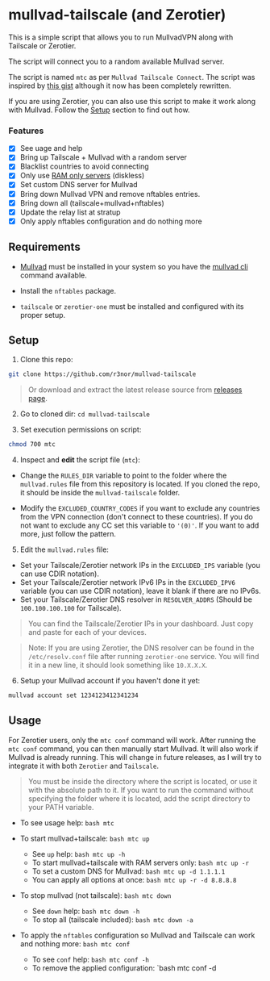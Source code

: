 # mullvad-tailscale (and Zerotier)

This is a simple script that allows you to run MullvadVPN along with Tailscale or Zerotier. 

The script will connect you to a random available Mullvad server.

The script is named `mtc` as per `Mullvad Tailscale Connect`. The script was inspired by [this gist](https://gist.github.com/1player/e9cadfef833d5eb5a23c30223f560147) although it now has been completely rewritten.

If you are using Zerotier, you can also use this script to make it work along with Mullvad. Follow the [Setup](#setup) section to find out how.

### Features

- [x] See uage and help
- [x] Bring up Tailscale + Mullvad with a random server
- [x] Blacklist countries to avoid connecting
- [x] Only use [RAM only servers](https://mullvad.net/en/blog/2022/8/1/expanding-diskless-infrastructure-to-more-locations-system-transparency-stboot/) (diskless)
- [x] Set custom DNS server for Mullvad
- [x] Bring down Mullvad VPN and remove nftables entries.
- [x] Bring down all (tailscale+mullvad+nftables)
- [x] Update the relay list at stratup
- [x] Only apply nftables configuration and do nothing more

## Requirements

- [Mullvad](https://mullvad.net/download/) must be installed in your system so you have the [mullvad cli](https://mullvad.net/en/help/how-use-mullvad-cli/) command available.

- Install the `nftables` package.

- `tailscale` or `zerotier-one` must be installed and configured with its proper setup.


## Setup

1. Clone this repo:

```bash
git clone https://github.com/r3nor/mullvad-tailscale
```

> Or download and extract the latest release source from [releases page](https://github.com/r3nor/mullvad-tailscale/releases).

2. Go to cloned dir: `cd mullvad-tailscale`

3. Set execution permissions on script:

```bash
chmod 700 mtc
```

4. Inspect and **edit** the script file (`mtc`):

- Change the `RULES_DIR` variable to point to the folder where the `mullvad.rules` file from this repository is located. If you cloned the repo, it should be inside the `mullvad-tailscale` folder.

- Modify the `EXCLUDED_COUNTRY_CODES` if you want to exclude any countries from the VPN connection (don't connect to these countries). If you do not want to exclude any CC set this variable to `'(0)'`. If you want to add more, just follow the pattern.

5. Edit the `mullvad.rules` file:

- Set your Tailscale/Zerotier network IPs in the `EXCLUDED_IPS` variable (you can use CDIR notation). 
- Set your Tailscale/Zerotier network IPv6 IPs in the `EXCLUDED_IPV6` variable (you can use CDIR notation), leave it blank if there are no IPv6s. 
- Set your Tailscale/Zerotier DNS resolver in `RESOLVER_ADDRS` (Should be `100.100.100.100` for Tailscale).

> You can find the Tailscale/Zerotier IPs in your dashboard. Just copy and paste for each of your devices.

> Note: If you are using Zerotier, the DNS resolver can be found in the `/etc/resolv.conf` file after running `zerotier-one` service. You will find it in a new line, it should look something like `10.X.X.X`.

6. Setup your Mullvad account if you haven't done it yet:

```bash
mullvad account set 1234123412341234
```

## Usage

For Zerotier users, only the `mtc conf` command will work. After running the `mtc conf` command, you can then manually start Mullvad. It will also work if Mullvad is already running. This will change in future releases, as I will try to integrate it with both `Zerotier` and `Tailscale`.

> You must be inside the directory where the script is located, or use it with the absolute path to it. If you want to run the command without specifying the folder where it is located, add the script directory to your PATH variable.

  - To see usage help: `bash mtc`
  
  - To start mullvad+tailscale: `bash mtc up`
    - See `up` help: `bash mtc up -h`
    - To start mullvad+tailscale with RAM servers only: `bash mtc up -r`
    - To set a custom DNS for Mullvad: `bash mtc up -d 1.1.1.1`
    - You can apply all options at once: `bash mtc up -r -d 8.8.8.8`
    
  - To stop mullvad (not tailscale): `bash mtc down`
    - See `down` help: `bash mtc down -h`
    - To stop all (tailscale included): `bash mtc down -a`
    
  - To apply the `nftables` configuration so Mullvad and Tailscale can work and nothing more: `bash mtc conf`
    - To see `conf` help: `bash mtc conf -h`
    - To remove the applied configuration: `bash mtc conf -d
